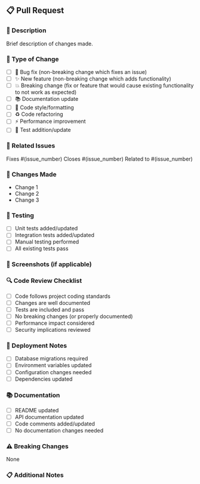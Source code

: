 ## 📋 Pull Request

### 📝 Description
Brief description of changes made.

### 🎯 Type of Change
<!-- Mark relevant options with an "x" -->
- [ ] 🐛 Bug fix (non-breaking change which fixes an issue)
- [ ] ✨ New feature (non-breaking change which adds functionality)
- [ ] 💥 Breaking change (fix or feature that would cause existing functionality to not work as expected)
- [ ] 📚 Documentation update
- [ ] 🎨 Code style/formatting
- [ ] ♻️ Code refactoring
- [ ] ⚡ Performance improvement
- [ ] 🧪 Test addition/update

### 🔗 Related Issues
<!-- Link to related issues -->
Fixes #(issue_number)
Closes #(issue_number)
Related to #(issue_number)

### 🔄 Changes Made
<!-- List the main changes made in this PR -->
- Change 1
- Change 2
- Change 3

### 🧪 Testing
<!-- Describe how you tested your changes -->
- [ ] Unit tests added/updated
- [ ] Integration tests added/updated
- [ ] Manual testing performed
- [ ] All existing tests pass

### 📸 Screenshots (if applicable)
<!-- Add screenshots for UI changes -->

### 🔍 Code Review Checklist
<!-- For reviewers -->
- [ ] Code follows project coding standards
- [ ] Changes are well documented
- [ ] Tests are included and pass
- [ ] No breaking changes (or properly documented)
- [ ] Performance impact considered
- [ ] Security implications reviewed

### 🚀 Deployment Notes
<!-- Any special deployment considerations -->
- [ ] Database migrations required
- [ ] Environment variables updated
- [ ] Configuration changes needed
- [ ] Dependencies updated

### 📚 Documentation
<!-- Check if documentation needs updates -->
- [ ] README updated
- [ ] API documentation updated
- [ ] Code comments added/updated
- [ ] No documentation changes needed

### ⚠️ Breaking Changes
<!-- If this PR includes breaking changes, describe them here -->
None

### 📋 Additional Notes
<!-- Any additional information for reviewers -->